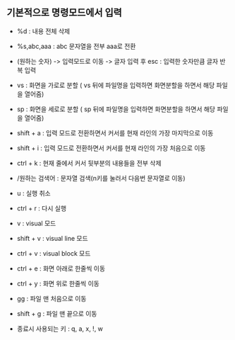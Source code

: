 ## 기본적으로 명령모드에서 입력
- %d
    : 내용 전체 삭제
- %s,abc,aaa
    : abc 문자열을 전부 aaa로 전환
- (원하는 숫자) -> 입력모드로 이동 -> 글자 입력 후 esc
    : 입력한 숫자만큼 글자 반복 입력
- vs
    : 화면을 가로로 분할 ( vs 뒤에 파일명을 입력하면 화면분할을 하면서 해당 파일을 열어줌)
- sp
    : 화면을 세로로 분할 ( sp 뒤에 파일명을 입력하면 화면분할을 하면서 해당 파일을 열어줌)
- shift + a
    : 입력 모드로 전환하면서 커서를 현재 라인의 가장 마지막으로 이동
- shift + i
    : 입력 모드로 전환하면서 커서를 현재 라인의 가장 처음으로 이동 
- ctrl + k
    : 현재 줄에서 커서 뒷부분의 내용들을 전부 삭제
- /원하는 검색어
    : 문자열 검색(n키를 눌러서 다음번 문자열로 이동)
- u
    : 실행 취소
- ctrl + r
    : 다시 실행
- v
    : visual 모드
- shift + v
    : visual line 모드
- ctrl + v
    : visual block 모드
- ctrl + e
    : 화면 아래로 한줄씩 이동
- ctrl + y
    : 화면 위로 한줄씩 이동
- gg
    : 파일 맨 처음으로 이동
- shift + g 
    : 파일 맨 끝으로 이동

- 종료시 사용되는 키
    : q, a, x, !, w
